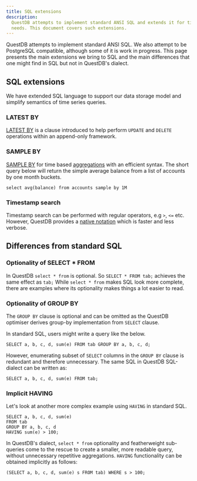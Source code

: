 ```yaml
---
title: SQL extensions
description:
  QuestDB attempts to implement standard ANSI SQL and extends it for time series
  needs. This document covers such extensions.
---
```


QuestDB attempts to implement standard ANSI SQL. We also attempt to be
PostgreSQL compatible, although some of it is work in progress. This page
presents the main extensions we bring to SQL and the main differences that one
might find in SQL but not in QuestDB's dialect.

## SQL extensions

We have extended SQL language to support our data storage model and simplify
semantics of time series queries.

### LATEST BY

[LATEST BY](/docs/reference/sql/latest-by/) is a clause introduced to help
perform `UPDATE` and `DELETE` operations within an append-only framework.

### SAMPLE BY

[SAMPLE BY](/docs/reference/sql/select/#sample-by) for time based
[aggregations](/docs/reference/function/aggregation/) with an efficient syntax.
The short query below will return the simple average balance from a list of
accounts by one month buckets.

```questdb-sql title="Using SAMPLE BY"
select avg(balance) from accounts sample by 1M
```

### Timestamp search

Timestamp search can be performed with regular operators, e.g `>`, `<=` etc.
However, QuestDB provides a
[native notation](/docs/reference/sql/where/#timestamp-and-date) which is faster
and less verbose.

## Differences from standard SQL

### Optionality of SELECT \* FROM

In QuestDB `select * from` is optional. So `SELECT * FROM tab;` achieves the
same effect as `tab;` While `select * from` makes SQL look more complete, there
are examples where its optionality makes things a lot easier to read.

### Optionality of GROUP BY

The `GROUP BY` clause is optional and can be omitted as the QuestDB optimiser
derives group-by implementation from `SELECT` clause.

In standard SQL, users might write a query like the below.

```questdb-sql
SELECT a, b, c, d, sum(e) FROM tab GROUP BY a, b, c, d;
```

However, enumerating subset of `SELECT` columns in the `GROUP BY` clause is
redundant and therefore unnecessary. The same SQL in QuestDB SQL-dialect can be
written as:

```questdb-sql
SELECT a, b, c, d, sum(e) FROM tab;
```

### Implicit HAVING

Let's look at another more complex example using `HAVING` in standard SQL.

```questdb-sql
SELECT a, b, c, d, sum(e)
FROM tab
GROUP BY a, b, c, d
HAVING sum(e) > 100;
```

In QuestDB's dialect, `select * from` optionality and featherweight sub-queries
come to the rescue to create a smaller, more readable query, without unnecessary
repetitive aggregations. `HAVING` functionality can be obtained implicitly as
follows:

```questdb-sql
(SELECT a, b, c, d, sum(e) s FROM tab) WHERE s > 100;
```
